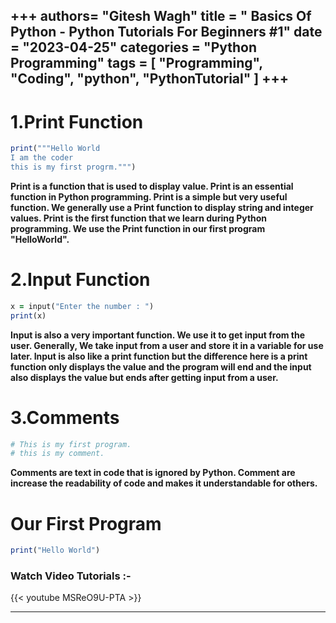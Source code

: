 +++
authors= "Gitesh Wagh"
title = " Basics Of Python - Python Tutorials For Beginners #1"
date = "2023-04-25"
categories = "Python Programming"
tags = [
  "Programming", 
  "Coding",
  "python",
  "PythonTutorial"
]
+++
--------------
# 1.Print Function
````ruby
print("""Hello World
I am the coder
this is my first progrm.""")
````

**Print is a function that is used to display value. Print is an essential function in Python programming. Print is a simple but very useful function. We generally use a Print function to display string and integer values. Print is the first function that we learn during Python programming. We use the Print function in our first program "HelloWorld".**

# 2.Input Function
````ruby
x = input("Enter the number : ")
print(x) 
````
 

**Input is also a very important function. We use it to get input from the user. Generally, We take input from a user and store it in a variable for use later.  Input is also like a print function but the difference here is a print function only displays the value and the program will end and the input also displays the value but ends after getting input from a user.**

# 3.Comments
```ruby
# This is my first program.
# this is my comment.
```

**Comments are text in code that is ignored by Python. Comment are increase the readability of code and makes it understandable for others.**

# Our First Program
````ruby
print("Hello World")
````

### Watch Video Tutorials :-

{{< youtube MSReO9U-PTA >}}

********